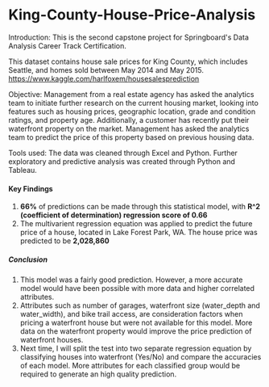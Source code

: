# King-County-House-Price-Analysis

Introduction:
This is the second capstone project for Springboard's Data Analysis Career Track Certification.

This dataset contains house sale prices for King County, which includes Seattle, and homes sold between May 2014 and May 2015. https://www.kaggle.com/harlfoxem/housesalesprediction

Objective:
Management from a real estate agency has asked the analytics team to initiate further research on the current housing market, looking into features such as housing prices, geographic location, grade and condition ratings, and property age. Additionally, a customer has recently put their waterfront property on the market. Management has asked the analytics team to predict the price of this property based on previous housing data. 

Tools used:
The data was cleaned through Excel and Python. Further exploratory and predictive analysis was created through Python and Tableau. 


#### Key Findings

1.  **66%** of predictions can be made through this statistical model, with **R^2 (coefficient of determination) regression score of 0.66**
2. The multivarient regression equation was applied to predict the future price of a house, located in Lake Forest Park, WA. The house price was predicted to be **2,028,860**

##### Conclusion

1.  This model was a fairly good prediction. However, a more accurate model would have been possible with more data and higher correlated attributes.
2.  Attributes such as number of garages, waterfront size (water_depth and water_width), and bike trail access, are consideration factors when pricing a waterfront house but were not available for this model. More data on the waterfront property would improve the price prediction of waterfront houses. 
3.  Next time, I will split the test into two separate regression equation by classifying houses into waterfront (Yes/No) and compare the accuracies of each model. More attributes for each classified group would be required to generate an high quality prediction. 

